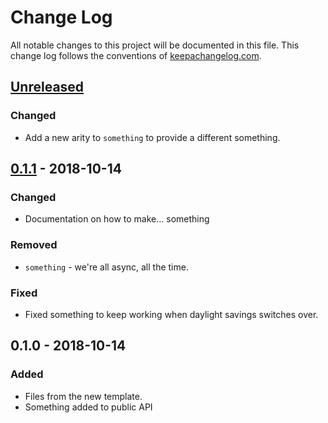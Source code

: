 # Change Log
All notable changes to this project will be documented in this file. This change log follows the conventions of [keepachangelog.com](http://keepachangelog.com/).

## [Unreleased]
### Changed
- Add a new arity to `something` to provide a different something.

## [0.1.1] - 2018-10-14
### Changed
- Documentation on how to make... something

### Removed
- `something` - we're all async, all the time.

### Fixed
- Fixed something to keep working when daylight savings switches over.

## 0.1.0 - 2018-10-14
### Added
- Files from the new template.
- Something added to public API

[Unreleased]: https://github.com/your-name/questionnaire-api/compare/0.1.1...HEAD
[0.1.1]: https://github.com/your-name/questionnaire-api/compare/0.1.0...0.1.1
